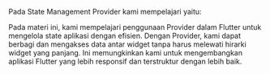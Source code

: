 Pada State Management Provider kami mempelajari yaitu:

Pada materi ini, kami mempelajari penggunaan Provider dalam Flutter untuk mengelola state aplikasi dengan efisien. Dengan Provider, kami dapat berbagi dan mengakses data antar widget tanpa harus melewati hirarki widget yang panjang. Ini memungkinkan kami untuk mengembangkan aplikasi Flutter yang lebih responsif dan terstruktur dengan lebih baik.




